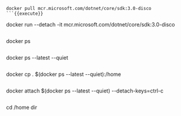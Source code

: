 
```
docker pull mcr.microsoft.com/dotnet/core/sdk:3.0-disco
```{{execute}}

```
docker run --detach -it mcr.microsoft.com/dotnet/core/sdk:3.0-disco
```{{execute}}

```
docker ps
```{{execute}}

```
docker ps --latest --quiet
```{{execute}}

```
docker cp . $(docker ps --latest --quiet):/home
```{{execute}}

```
docker attach $(docker ps --latest --quiet) --detach-keys=ctrl-c
```{{execute}}

```
cd /home
dir
```{{execute}}